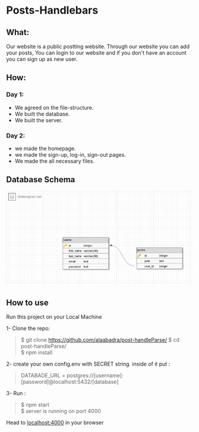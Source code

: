 # Posts-Handlebars

## What:

Our website is a public postting website. Through our website you can add your posts, You can login to our website and if you don't have an account you can sign up as new user.

## How:

### Day 1:

- We agreed on the file-structure.
- We built the database.
- We built the server.

### Day 2:

- we made the homepage.
- we made the sign-up, log-in, sign-out pages.
- We made the all necessary files.

## Database Schema
![database](public/images/schema.png)

## How to use

Run this project on your Local Machine

1- Clone the repo:

> $ git clone https://github.com/alaabadra/post-handleParse/ 
> $ cd post-handleParse/  
> \$ npm install

2- create your own config.env with SECRET string.
inside of it put :

> DATABADE_URL = postgres://[username]:[password]@localhost:5432/[database]

3- Run :

> $ npm start    
> $ server is running on port 4000

Head to [localhost:4000](http://localhost:4000) in your browser



